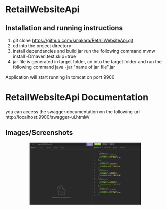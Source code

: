 # RetailWebsiteApi

## Installation and running instructions

1. git clone 	https://github.com/smakara/RetailWebsiteApi.git 
2. cd into the project directory
3. install   dependancies and build jar  run the following command 
    mvnw install -Dmaven.test.skip=true
4. jar file is  generated in  target folder, cd into the target folder and run the following command
   java -jar "name of jar file".jar
   
Application will start running in tomcat on port 9900

# RetailWebsiteApi Documentation
you can access the swagger documentation on the following url
http://localhost:9900/swagger-ui.html#/



## Images/Screenshots


<p align="center">
  <img src="https://github.com/smakara/RetailWebsiteApi/blob/25cb4380349f5f9043ba8b554c4a7b344e40b76b/screenshots/all%20clients.png" width="350" title="hover text">
  
</p>



